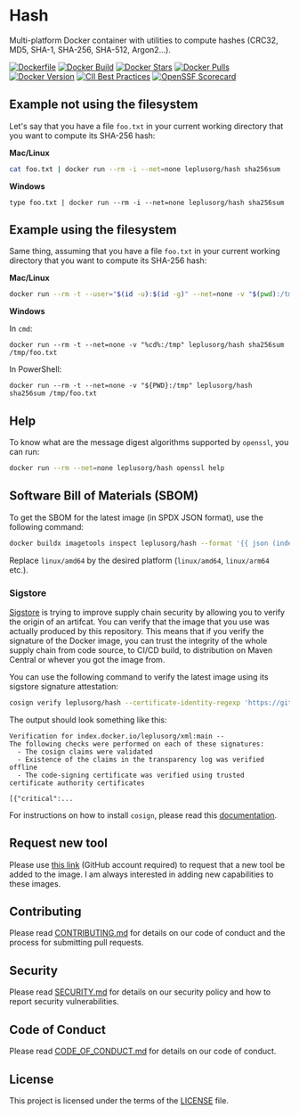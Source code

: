 # Hash

Multi-platform Docker container with utilities to compute hashes (CRC32, MD5, SHA-1, SHA-256, SHA-512, Argon2...).

[![Dockerfile](https://img.shields.io/badge/GitHub-Dockerfile-blue)](hash/Dockerfile)
[![Docker Build](https://github.com/leplusorg/docker-hash/workflows/Docker/badge.svg)](https://github.com/leplusorg/docker-hash/actions?query=workflow:"Docker")
[![Docker Stars](https://img.shields.io/docker/stars/leplusorg/hash)](https://hub.docker.com/r/leplusorg/hash)
[![Docker Pulls](https://img.shields.io/docker/pulls/leplusorg/hash)](https://hub.docker.com/r/leplusorg/hash)
[![Docker Version](https://img.shields.io/docker/v/leplusorg/hash?sort=semver)](https://hub.docker.com/r/leplusorg/hash)
[![CII Best Practices](https://bestpractices.coreinfrastructure.org/projects/10075/badge)](https://bestpractices.coreinfrastructure.org/projects/10075)
[![OpenSSF Scorecard](https://api.securityscorecards.dev/projects/github.com/leplusorg/docker-hash/badge)](https://securityscorecards.dev/viewer/?uri=github.com/leplusorg/docker-hash)

## Example not using the filesystem

Let's say that you have a file `foo.txt` in your current working directory that you want to compute its SHA-256 hash:

**Mac/Linux**

```bash
cat foo.txt | docker run --rm -i --net=none leplusorg/hash sha256sum
```

**Windows**

```batch
type foo.txt | docker run --rm -i --net=none leplusorg/hash sha256sum
```

## Example using the filesystem

Same thing, assuming that you have a file `foo.txt` in your current working directory that you want to compute its SHA-256 hash:

**Mac/Linux**

```bash
docker run --rm -t --user="$(id -u):$(id -g)" --net=none -v "$(pwd):/tmp" leplusorg/hash sha256sum /tmp/foo.txt
```

**Windows**

In `cmd`:

```batch
docker run --rm -t --net=none -v "%cd%:/tmp" leplusorg/hash sha256sum /tmp/foo.txt
```

In PowerShell:

```pwsh
docker run --rm -t --net=none -v "${PWD}:/tmp" leplusorg/hash sha256sum /tmp/foo.txt
```

## Help

To know what are the message digest algorithms supported by `openssl`, you can run:

```bash
docker run --rm --net=none leplusorg/hash openssl help
```

## Software Bill of Materials (SBOM)

To get the SBOM for the latest image (in SPDX JSON format), use the
following command:

```bash
docker buildx imagetools inspect leplusorg/hash --format '{{ json (index .SBOM "linux/amd64").SPDX }}'
```

Replace `linux/amd64` by the desired platform (`linux/amd64`, `linux/arm64` etc.).

### Sigstore

[Sigstore](https://docs.sigstore.dev) is trying to improve supply
chain security by allowing you to verify the origin of an
artifcat. You can verify that the image that you use was actually
produced by this repository. This means that if you verify the
signature of the Docker image, you can trust the integrity of the
whole supply chain from code source, to CI/CD build, to distribution
on Maven Central or whever you got the image from.

You can use the following command to verify the latest image using its
sigstore signature attestation:

```bash
cosign verify leplusorg/hash --certificate-identity-regexp 'https://github\.com/leplusorg/docker-hash/\.github/workflows/.+' --certificate-oidc-issuer 'https://token.actions.githubusercontent.com'
```

The output should look something like this:

```text
Verification for index.docker.io/leplusorg/xml:main --
The following checks were performed on each of these signatures:
  - The cosign claims were validated
  - Existence of the claims in the transparency log was verified offline
  - The code-signing certificate was verified using trusted certificate authority certificates

[{"critical":...
```

For instructions on how to install `cosign`, please read this [documentation](https://docs.sigstore.dev/cosign/system_config/installation/).

## Request new tool

Please use [this link](https://github.com/leplusorg/docker-hash/issues/new?assignees=thomasleplus&labels=enhancement&template=feature_request.md&title=%5BFEAT%5D) (GitHub account required) to request that a new tool be added to the image. I am always interested in adding new capabilities to these images.

## Contributing

Please read [CONTRIBUTING.md](CONTRIBUTING.md) for details on our code of conduct and the process for submitting pull requests.

## Security

Please read [SECURITY.md](SECURITY.md) for details on our security policy and how to report security vulnerabilities.

## Code of Conduct

Please read [CODE_OF_CONDUCT.md](CODE_OF_CONDUCT.md) for details on our code of conduct.

## License

This project is licensed under the terms of the [LICENSE](LICENSE) file.
